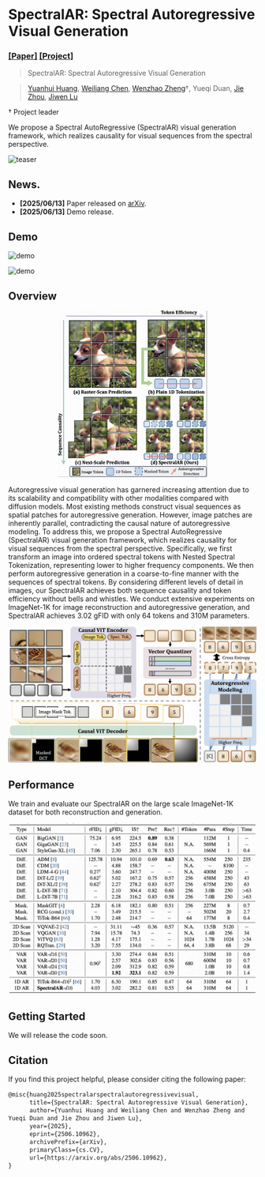 # SpectralAR: Spectral Autoregressive Visual Generation
### [[Paper]](https://arxiv.org/abs/2506.10962) [[Project]](https://huang-yh.github.io/spectralar/)

> SpectralAR: Spectral Autoregressive Visual Generation

> [Yuanhui Huang](https://huang-yh.github.io/), [Weiliang Chen](https://chen-wl20.github.io/), [Wenzhao Zheng](https://wzzheng.net/)$\dagger$, Yueqi Duan, [Jie Zhou](https://scholar.google.com/citations?user=6a79aPwAAAAJ&hl=en&authuser=1), [Jiwen Lu](http://ivg.au.tsinghua.edu.cn/Jiwen_Lu/)

$\dagger$ Project leader

We propose a Spectral AutoRegressive (SpectralAR) visual generation framework, which realizes causality for visual sequences from the spectral perspective.

![teaser](./assets/teaser.png)

## News.
- **[2025/06/13]** Paper released on [arXiv](https://arxiv.org/abs/2506.10962).
- **[2025/06/13]** Demo release.

## Demo

![demo](./assets/demo.gif)

![demo](./assets/vis1.png)


## Overview
<p align = "center"> 
<img src="./assets/comparison.png" width="60%" />
</p>

Autoregressive visual generation has garnered increasing attention due to its scalability and compatibility with other modalities compared with diffusion models. Most existing methods construct visual sequences as spatial patches for autoregressive generation. However, image patches are inherently parallel, contradicting the causal nature of autoregressive modeling. To address this, we propose a Spectral AutoRegressive (SpectralAR) visual generation framework, which realizes causality for visual sequences from the spectral perspective. Specifically, we first transform an image into ordered spectral tokens with Nested Spectral Tokenization, representing lower to higher frequency components. We then perform autoregressive generation in a coarse-to-fine manner with the sequences of spectral tokens. By considering different levels of detail in images, our SpectralAR achieves both sequence causality and token efficiency without bells and whistles. We conduct extensive experiments on ImageNet-1K for image reconstruction and autoregressive generation, and SpectralAR achieves 3.02 gFID with only 64 tokens and 310M parameters.

![overview](./assets/framework.png)

## Performance
We train and evaluate our SpectralAR on the large scale ImageNet-1K dataset for both reconstruction and generation.

![overview](./assets/exp_table.png)

## Getting Started
We will release the code soon.

## Citation

If you find this project helpful, please consider citing the following paper:
```
@misc{huang2025spectralarspectralautoregressivevisual,
      title={SpectralAR: Spectral Autoregressive Visual Generation}, 
      author={Yuanhui Huang and Weiliang Chen and Wenzhao Zheng and Yueqi Duan and Jie Zhou and Jiwen Lu},
      year={2025},
      eprint={2506.10962},
      archivePrefix={arXiv},
      primaryClass={cs.CV},
      url={https://arxiv.org/abs/2506.10962}, 
}
```